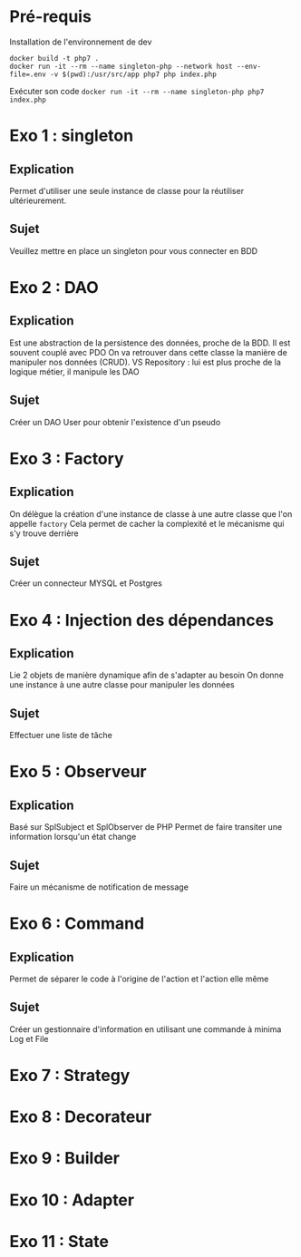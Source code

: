 # Pré-requis

Installation de l'environnement de dev
```
docker build -t php7 .
docker run -it --rm --name singleton-php --network host --env-file=.env -v $(pwd):/usr/src/app php7 php index.php
```

Exécuter son code
`docker run -it --rm --name singleton-php php7 index.php`

# Exo 1 : singleton

## Explication

Permet d'utiliser une seule instance de classe pour la réutiliser ultérieurement.

## Sujet

Veuillez mettre en place un singleton pour vous connecter en BDD

# Exo 2 : DAO

## Explication

Est une abstraction de la persistence des données, proche de la BDD. Il est souvent couplé avec PDO
On va retrouver dans cette classe la manière de manipuler nos données (CRUD).
VS Repository : lui est plus proche de la logique métier, il manipule les DAO

## Sujet

Créer un DAO User pour obtenir l'existence d'un pseudo  

# Exo 3 : Factory

## Explication

On délègue la création d'une instance de classe à une autre classe que l'on appelle `factory`
Cela permet de cacher la complexité et le mécanisme qui s'y trouve derrière

## Sujet

Créer un connecteur MYSQL et Postgres


# Exo 4 : Injection des dépendances

## Explication

Lie 2 objets de manière dynamique afin de s'adapter au besoin
On donne une instance à une autre classe pour manipuler les données 

## Sujet

Effectuer une liste de tâche

# Exo 5 : Observeur

## Explication

Basé sur SplSubject et SplObserver de PHP
Permet de faire transiter une information lorsqu'un état change

## Sujet

Faire un mécanisme de notification de message

# Exo 6 : Command

## Explication

Permet de séparer le code à l'origine de l'action et l'action elle même 

## Sujet

Créer un gestionnaire d'information en utilisant une commande à minima Log et File

# Exo 7 : Strategy

# Exo 8 : Decorateur

# Exo 9 : Builder

# Exo 10 : Adapter

# Exo 11 : State